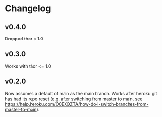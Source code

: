 # Changelog

## v0.4.0

Dropped thor < 1.0

## v0.3.0

Works with thor <= 1.0

## v0.2.0

Now assumes a default of main as the main branch.
Works after heroku git has had its repo reset (e.g. after switching from master to main, see https://help.heroku.com/O0EXQZTA/how-do-i-switch-branches-from-master-to-main).
